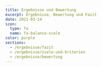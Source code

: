 ```yaml
---
title: Ergebnisse und Bewertung
excerpt: Ergebnisse, Bewertung und Fazit
date: 2021-03-14
icon:
  type: fa
  name: fa-balance-scale
color: purple
sections:
  - /ergebnisse/fazit
  - /ergebnisse/ziele-und-kriterien
  - /ergebnisse/bewertung
---
```

